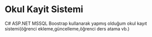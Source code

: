 # Okul Kayit Sistemi
 C# ASP.NET MSSQL Boostrap kullanarak yapmış olduğum okul kayıt sistemi(öğrenci ekleme,güncelleme,öğrenci ders atama vb.)
